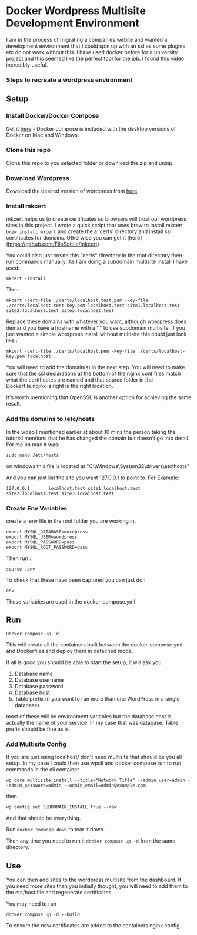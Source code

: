 # Docker Wordpress Multisite Development Environment

I am in the process of migrating a companies webite and wanted a development environment that I could spin up with an ssl as some plugins etc do not work without this. I have used docker before for a university project and this seemed like the perfect tool for the job. I found this [video](https://www.youtube.com/watch?v=kIqWxjDj4IU) incredibly useful. 

### Steps to recreate a wordpress environment

## Setup

### Install Docker/Docker Compose
Get it [here](https://www.docker.com/products/docker-desktop/) - Docker compose is included with the desktop versions of Docker on Mac and Windows.

### Clone this repo
Clone this repo to you selected folder or download the zip and unzip. 

### Download Wordpress
Download the desired version of wordpress from [here](wordpress.org/download/)

### Install mkcert

mkcert helps us to create certificates so browsers will trust our wordpress sites in this project.
I wrote a quick script that uses brew to install mkcert `brew install mkcert` and create the a 'certs' directory and install ssl certificates for domains. Otherwise you can get it [here] (https://github.com/FiloSottile/mkcert)

You could also just create this "certs" directory in the root directory then run commands manually. As I am doing a subdomain multisite install I have used:

```
mkcert -install
```
Then
```
mkcert -cert-file ./certs/localhost.test.pem -key-file ./certs/localhost.test-key.pem localhost.test site1.localhost.test site2.localhost.test site3.localhost.test
```

Replace these domains with whatever you want, although wordpress does demand you have a hostname with a "." to use subdomain multisite. If you just wanted a simple wordpress install without multisite this could just look like :

```
mkcert -cert-file ./certs/localhost.pem -key-file ./certs/localhost-key.pem localhost
```

You will need to add the domain(s) in the next step. You will need to make sure that the ssl declarations at the bottom of the nginx conf files match what the certificates are named and that source folder in the Dockerfile.nginx is right is the right location. 

It's worth mentioning that OpenSSL is another option for achieving the same result.

### Add the domains to /etc/hosts

In the video I mentioned earlier at about 10 mins the person taking the tutorial mentions that he has changed the domain but doesn't go into detail. For me on mac it was:

```
sudo nano /etc/hosts
```

on windows this file is located at "C:\Windows\System32\drivers\etc\hosts"

And you can just list the site you want 127.0.0.1 to point to. For Example:

```
127.0.0.1       localhost.test site1.localhost.test site2.localhost.test site3.localhost.test
```

### Create Env Variables 
create a .env file in the root folder you are working in.

```
export MYSQL_DATABASE=wordpress
export MYSQL_USER=wordpress
export MYSQL_PASSWORD=pass
export MYSQL_ROOT_PASSWORD=pass
```

Then run :

```
source .env
```

To check that these have been captured you can just do :

```
env
```

These variables are used in the docker-compose.yml 

## Run 

```
Docker compose up -d
```

This will create all the containers built between the docker-compose.yml and Dockerfiles and deploy them in detached mode. 

If all is good you should be able to start the setup, it will ask you:

1. Database name 
2. Database username
3. Database password
4. Database host
5. Table prefix (if you want to run more than one WordPress in a single database)

most of these will be environment variables but the database host is actually the name of your service. In my case that was database. Table prefix should be fine as is. 

### Add Multisite Config

If you are just using localhost/ don't need multisite that should be you all setup. In my case I could then use wpcli and docker compose run to run commands in the cli container. 

```
wp core multisite install --title="Network Title" --admin_user=admin --admin_password=admin --admin_email=admin@example.com
```

then 

```
wp config set SUBDOMAIN_INSTALL true --raw
```

And that should be everything.

Run `docker compose down` to tear it down. 

Then any time you need to run it `docker compose up -d` from the same directory.


## Use

You can then add sites to the wordpress multisite from the dashboard. If you need more sites than you initially thought, you will need to add them to the etc/host file and regenerate certificates.

You may need to run 

```
docker compose up -d --build
```

To ensure the new certificates are added to the containers nginx config.
